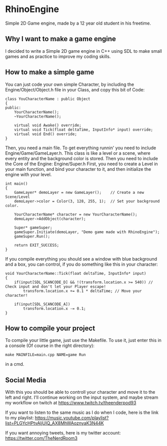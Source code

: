 # RhinoEngine
Simple 2D Game engine, made by a 12 year old student in his freetime.
## Why I want to make a game engine

I decided to write a Simple 2D game engine in C++ using SDL to make small games and as
practice to improve my coding skills. 

## How to make a simple game

You can just code your own simple Character, by including the Engine/Object/Object.h file
in your Class, and copy this bit of Code:
```
class YouCharacterName : public Object
{
public:
    YourCharacterName();
    ~YourCharacterName();
  
    virtual void Awake() override;
    virtual void Tick(float deltaTime, InputInfo* input) override;
    virtual void End() override;
}
```
Then, you need a main file. To get everything runnin' you need to include Engine/Game/GameLayer.h.
This class is like a level or a scene, where every entity and the background color is stored.
Then you need to include the Core of the Engine: Engine/Super.h
First, you need to create a Level in your main function, and bind your character to it,
and then initialize the engine with your level.
```
int main()
{
    GameLayer* demoLayer = new GameLayer();    // Create a new Scene/Level
    demoLayer->color = Color(3, 128, 255, 1);  // Set your background color.
    
    YourCharacterName* character = new YourCharacterName();
    demoLayer->AddObject(character);
    
    Super* gameSuper;
    gameSuper.Initiate(demoLayer, "Demo game made with RhinoEngine");
    gameSuper.Run();
    
    return EXIT_SUCCESS;
}
```
If you compile everything you should see a window with blue background
and a box, you can control, if you do something like this in your character:
```
void YourCharacterName::Tick(float deltaTime, InputInfo* input)
{
    if(input[SDL_SCANCODE_D] && !(transform.location.x >= 540)) // Check input and don't let your Player escape!
        transform.location.x += 0.1 * deltaTime; // Move your character!
        
    if(input[SDL_SCANCODE_A])
        transform.location.x -= 0.1;
}
```
## How to compile your project

To compile your little game, just use the Makefile.
To use it, just enter this in a console (Of course in the right directory): 
```
make MAINFILE=main.cpp NAME=game Run
```
in a cmd.

## Social Media

With this you should be able to controll your character and move it to the left and right.
I'll continue working on the input system, and maybe stream 
my workflow on twitch at https://www.twitch.tv/theenderpod93

If you want to listen to the same music as I do when I code,
here is the link to my playlist: https://music.youtube.com/playlist?list=PLGYcHPtvAljUIQ_AX8MhWAoznyaK3N44K

If you want annoying tweets, here is my twitter account: https://twitter.com/TheNerdRoom3
